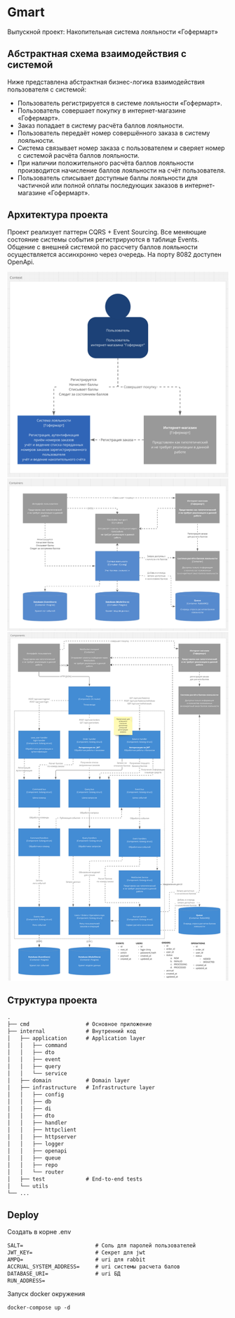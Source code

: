 # Gmart

Выпускной проект: Накопительная система лояльности «Гофермарт»

## Абстрактная схема взаимодействия с системой

Ниже представлена абстрактная бизнес-логика взаимодействия пользователя с системой:
* Пользователь регистрируется в системе лояльности «Гофермарт».
* Пользователь совершает покупку в интернет-магазине «Гофермарт».
* Заказ попадает в систему расчёта баллов лояльности.
* Пользователь передаёт номер совершённого заказа в систему лояльности.
* Система связывает номер заказа с пользователем и сверяет номер с системой расчёта баллов лояльности.
* При наличии положительного расчёта баллов лояльности производится начисление баллов лояльности на счёт пользователя.
* Пользователь списывает доступные баллы лояльности для частичной или полной оплаты последующих заказов в интернет-магазине «Гофермарт».

## Архитектура проекта

Проект реализует паттерн CQRS + Event Sourcing. Все меняющие состояние системы события регистрируются в таблице Events.
Общение с внешней системой по рассчету баллов лояльности осуществляется ассинхронно через очередь.
На порту 8082 доступен OpenApi.

![C1!](./docs/c1.png "C1")
![C2!](./docs/c2.png "C2")
![C3!](./docs/c3.png "C3")

## Структура проекта

    .
    ├── cmd                  # Основное приложение
    ├── internal             # Внутренний код
    │   ├── application      # Application layer
    │   │   ├── command        
    │   │   ├── dto         
    │   │   ├── event         
    │   │   ├── query         
    │   │   └── service
    │   ├── domain           # Domain layer
    │   ├── infrastructure   # Infrastructure layer
    │   │   ├── config        
    │   │   ├── db         
    │   │   ├── di         
    │   │   ├── dto   
    │   │   ├── handler   
    │   │   ├── httpclient   
    │   │   ├── httpserver
    │   │   ├── logger   
    │   │   ├── openapi   
    │   │   ├── queue   
    │   │   ├── repo   
    │   │   └── router
    │   ├── test             # End-to-end tests
    │   └── utils         
    └── ...

## Deploy

Создать в корне .env

```
SALT=                       # Соль для паролей пользователей
JWT_KEY=                    # Секрет для jwt
AMPQ=                       # uri для rabbit
ACCRUAL_SYSTEM_ADDRESS=     # uri системы расчета балов
DATABASE_URI=               # uri БД
RUN_ADDRESS=                
```

Запуск docker окружения

```shell
docker-compose up -d
```
